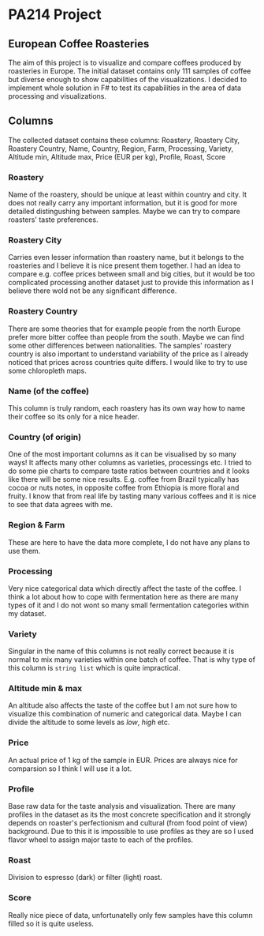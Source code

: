 # PA214 Project
## European Coffee Roasteries

The aim of this project is to visualize and compare coffees produced by roasteries in Europe. The initial dataset contains only 111 samples of coffee but diverse enough to show capabilities of the visualizations. I decided to implement whole solution in F# to test its capabilities in the area of data processing and visualizations.

## Columns
The collected dataset contains these columns: Roastery, Roastery City, Roastery Country, Name, Country, Region, Farm, Processing, Variety, Altitude min, Altitude max, Price (EUR per kg), Profile, Roast, Score

### Roastery
Name of the roastery, should be unique at least within country and city. It does not really carry any important information, but it is good for more detailed distingushing between samples. Maybe we can try to compare roasters' taste preferences.

### Roastery City
Carries even lesser information than roastery name, but it belongs to the roasteries and I believe it is nice present them together. I had an idea to compare e.g. coffee prices between small and big cities, but it would be too complicated processing another dataset just to provide this information as I believe there wold not be any significant difference.

### Roastery Country
There are some theories that for example people from the north Europe prefer more bitter coffee than people from the south. Maybe we can find some other differences between nationalities. The samples' roastery country is also important to understand variability of the price as I already noticed that prices across countries quite differs. I would like to try to use some chloropleth maps.

### Name (of the coffee)
This column is truly random, each roastery has its own way how to name their coffee so its only for a nice header.

### Country (of origin)
One of the most important columns as it can be visualised by so many ways! It affects many other columns as varieties, processings etc. I tried to do some pie charts to compare taste ratios between countries and it looks like there will be some nice results. E.g. coffee from Brazil typically has cocoa or nuts notes, in opposite coffee from Ethiopia is more floral and fruity. I know that from real life by tasting many various coffees and it is nice to see that data agrees with me.

### Region & Farm
These are here to have the data more complete, I do not have any plans to use them.

### Processing
Very nice categorical data which directly affect the taste of the coffee. I think a lot about how to cope with fermentation here as there are many types of it and I do not wont so many small fermentation categories within my dataset.

### Variety
Singular in the name of this columns is not really correct because it is normal to mix many varieties within one batch of coffee. That is why type of this column is `string list` which is quite impractical.

### Altitude min & max
An altitude also affects the taste of the coffee but I am not sure how to visualize this combination of numeric and categorical data. Maybe I can divide the altitude to some levels as *low*, *high* etc.

### Price
An actual price of 1 kg of the sample in EUR. Prices are always nice for comparsion so I think I will use it a lot.

### Profile
Base raw data for the taste analysis and visualization. There are many profiles in the dataset as its the most concrete specification and it strongly depends on roaster's perfectionism and cultural (from food point of view) background. Due to this it is impossible to use profiles as they are so I used flavor wheel to assign major taste to each of the profiles.

### Roast
Division to espresso (dark) or filter (light) roast.

### Score
Really nice piece of data, unfortunatelly only few samples have this column filled so it is quite useless.
